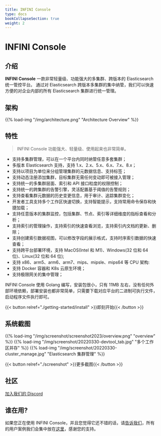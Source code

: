 ```yaml
---
title: INFINI Console
type: docs
bookCollapseSection: true
weight: 2
---
```


# INFINI Console

## 介绍

**INFINI Console** 一款非常轻量级、功能强大的多集群、跨版本的 Elasticsearch 统一管控平台。
通过对 Elasticsearch 跨版本多集群的集中纳管，我们可以快速方便的对企业内部的所有 Elasticsearch 集群进行统一管理。

## 架构

{{% load-img "/img/architecture.png" "Architecture Overview" %}}

## 特性

> INFINI Console 功能强大、轻量级、使用起来也非常简单。

- 支持多集群管理，可以在一个平台内同时纳管任意多套集群；
- 多版本 Elasticsearch 支持，支持 1.x、2.x、5.x、6.x、7.x、8.x；
- 支持以项目为单位来分组管理集群的元数据信息、支持标签；
- 支持动态注册添加集群，目标集群无需任何变动即可被接入管理；
- 支持统一的多集群层面、索引和 API 接口粒度的权限控制；
- 支持统一的跨集群的告警引擎，灵活配置基于阈值的告警规则；
- 支持查看集群元数据的历史变更信息，用于审计、追踪集群变化；
- 开发者工具支持多个工作区快速切换，支持智能提示，支持常用命令保存和快捷加载；
- 支持任意版本的集群监控，包括集群、节点、索引等详细维度的指标查看和分析；
- 支持索引的管理操作，支持索引的快速查看浏览，支持索引内文档的更新、删除；
- 支持创建索引数据视图，可以修改字段的展示格式，支持时序索引数据的快速查看；
- 支持跨平台部署环境，支持 MacOS(Intel 和 M1)、Windows(32 位和 64 位)、Linux(32 位和 64 位);
- 支持 x86、arm5、arm6、arm7、mips、mipsle、mips64 等 CPU 架构:
- 支持 Docker 容器和 K8s 云原生环境；
- 支持极限网关的集中管理；

INFINI Console 使用 Golang 编写，安装包很小，只有 11MB 左右，没有任何外部环境依赖，部署安装也都非常简单，只需要下载对应平台的二进制可执行文件，启动程序文件执行即可。

{{< button relref="./getting-started/install" >}}即刻开始{{< /button >}}

## 系统截图

{{% load-img "/img/screenshot/screenshot2023/overview.png" "overview" %}}
{{% load-img "/img/screenshot/20220330-devtool_tab.jpg" "多个工作区并存" %}}
{{% load-img "/img/screenshot/20220330-cluster_manage.jpg" "Elasticsearch 集群管理" %}}

{{< button relref="./screenshot" >}}更多截图{{< /button >}}

## 社区

[加入我们的 Discord](https://discord.gg/4tKTMkkvVX)


## 谁在用?

如果您正在使用 INFINI Console，并且您觉得它还不错的话，请[告诉我们](https://discord.gg/4tKTMkkvVX)，所有的用户案例我们会集中放在[这里](./user-cases/)，感谢您的支持。

